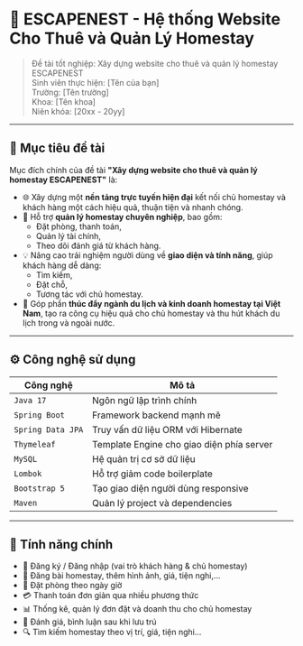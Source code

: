 # 🏡 ESCAPENEST - Hệ thống Website Cho Thuê và Quản Lý Homestay

> Đề tài tốt nghiệp: Xây dựng website cho thuê và quản lý homestay ESCAPENEST  
> Sinh viên thực hiện: [Tên của bạn]  
> Trường: [Tên trường]  
> Khoa: [Tên khoa]  
> Niên khóa: [20xx - 20yy]

---

## 🎯 Mục tiêu đề tài

Mục đích chính của đề tài **"Xây dựng website cho thuê và quản lý homestay ESCAPENEST"** là:

- 🌐 Xây dựng một **nền tảng trực tuyến hiện đại** kết nối chủ homestay và khách hàng một cách hiệu quả, thuận tiện và nhanh chóng.
- 🏨 Hỗ trợ **quản lý homestay chuyên nghiệp**, bao gồm:
  - Đặt phòng, thanh toán,
  - Quản lý tài chính,
  - Theo dõi đánh giá từ khách hàng.
- 💡 Nâng cao trải nghiệm người dùng về **giao diện và tính năng**, giúp khách hàng dễ dàng:
  - Tìm kiếm,
  - Đặt chỗ,
  - Tương tác với chủ homestay.
- 🚀 Góp phần **thúc đẩy ngành du lịch và kinh doanh homestay tại Việt Nam**, tạo ra công cụ hiệu quả cho chủ homestay và thu hút khách du lịch trong và ngoài nước.

---

## ⚙️ Công nghệ sử dụng

| Công nghệ             | Mô tả                                |
|----------------------|--------------------------------------|
| `Java 17`            | Ngôn ngữ lập trình chính             |
| `Spring Boot`        | Framework backend mạnh mẽ            |
| `Spring Data JPA`    | Truy vấn dữ liệu ORM với Hibernate   |
| `Thymeleaf`          | Template Engine cho giao diện phía server |
| `MySQL`              | Hệ quản trị cơ sở dữ liệu            |
| `Lombok`             | Hỗ trợ giảm code boilerplate         |
| `Bootstrap 5`        | Tạo giao diện người dùng responsive  |
| `Maven`              | Quản lý project và dependencies      |

---

## 🚀 Tính năng chính

- 🔐 Đăng ký / Đăng nhập (vai trò khách hàng & chủ homestay)
- 🏡 Đăng bài homestay, thêm hình ảnh, giá, tiện nghi,...
- 📆 Đặt phòng theo ngày giờ
- 💳 Thanh toán đơn giản qua nhiều phương thức
- 📊 Thống kê, quản lý đơn đặt và doanh thu cho chủ homestay
- 🌟 Đánh giá, bình luận sau khi lưu trú
- 🔍 Tìm kiếm homestay theo vị trí, giá, tiện nghi...
